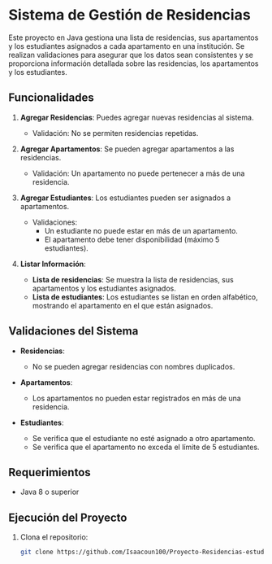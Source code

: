 # Sistema de Gestión de Residencias

Este proyecto en Java gestiona una lista de residencias, sus apartamentos y los estudiantes asignados a cada apartamento en una institución. Se realizan validaciones para asegurar que los datos sean consistentes y se proporciona información detallada sobre las residencias, los apartamentos y los estudiantes.

## Funcionalidades

1. **Agregar Residencias**: Puedes agregar nuevas residencias al sistema.
   - Validación: No se permiten residencias repetidas.
   
2. **Agregar Apartamentos**: Se pueden agregar apartamentos a las residencias.
   - Validación: Un apartamento no puede pertenecer a más de una residencia.

3. **Agregar Estudiantes**: Los estudiantes pueden ser asignados a apartamentos.
   - Validaciones:
     - Un estudiante no puede estar en más de un apartamento.
     - El apartamento debe tener disponibilidad (máximo 5 estudiantes).

4. **Listar Información**:
   - **Lista de residencias**: Se muestra la lista de residencias, sus apartamentos y los estudiantes asignados.
   - **Lista de estudiantes**: Los estudiantes se listan en orden alfabético, mostrando el apartamento en el que están asignados.

## Validaciones del Sistema

- **Residencias**:
  - No se pueden agregar residencias con nombres duplicados.

- **Apartamentos**:
  - Los apartamentos no pueden estar registrados en más de una residencia.

- **Estudiantes**:
  - Se verifica que el estudiante no esté asignado a otro apartamento.
  - Se verifica que el apartamento no exceda el límite de 5 estudiantes.

## Requerimientos

- Java 8 o superior

## Ejecución del Proyecto

1. Clona el repositorio:
   ```bash
   git clone https://github.com/Isaacoun100/Proyecto-Residencias-estudiantiles
